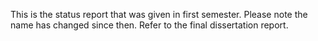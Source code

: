 This is the status report that was given in first semester. Please note the name has changed since then. Refer to the final dissertation report.